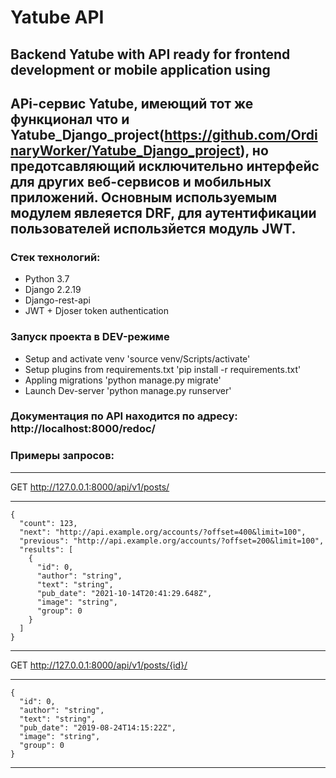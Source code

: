 # Yatube API
## Backend Yatube with API ready for frontend development or mobile application using
## APi-сервис Yatube, имеющий тот же функционал что и Yatube_Django_project(https://github.com/OrdinaryWorker/Yatube_Django_project), но предотсавляющий исключительно интерфейс для других веб-сервисов и мобильных приложений. Основным используемым модулем явлеяется DRF, для аутентификации пользователей использйется модуль JWT.
### Стек технологий:
* Python 3.7
* Django 2.2.19
* Django-rest-api
* JWT + Djoser token authentication
### Запуск проекта в DEV-режиме
* Setup and activate venv 'source venv/Scripts/activate'
* Setup plugins from requirements.txt 'pip install -r requirements.txt'
* Appling migrations 'python manage.py migrate'
* Launch Dev-server 'python manage.py runserver'
### Документация по API находится по адресу: http://localhost:8000/redoc/
### Примеры запросов:
___
GET http://127.0.0.1:8000/api/v1/posts/
___
```
{
  "count": 123,
  "next": "http://api.example.org/accounts/?offset=400&limit=100",
  "previous": "http://api.example.org/accounts/?offset=200&limit=100",
  "results": [
    {
      "id": 0,
      "author": "string",
      "text": "string",
      "pub_date": "2021-10-14T20:41:29.648Z",
      "image": "string",
      "group": 0
    }
  ]
}
```
___
GET http://127.0.0.1:8000/api/v1/posts/{id}/
___
```
{
  "id": 0,
  "author": "string",
  "text": "string",
  "pub_date": "2019-08-24T14:15:22Z",
  "image": "string",
  "group": 0
}
```
___
